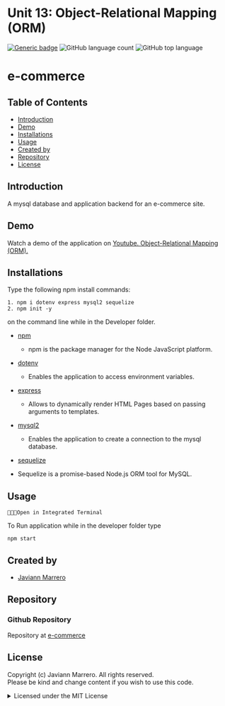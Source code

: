 # Unit 13: Object-Relational Mapping (ORM)
[![Generic badge](https://img.shields.io/badge/license-MIT-<COLOR>.svg)](#license)
![GitHub language count](https://img.shields.io/github/languages/count/javiistacks/e-commerce)
![GitHub top language](https://img.shields.io/github/languages/top/javiistacks/e-commerce)

# e-commerce

## Table of Contents
* [Introduction](#introduction)
* [Demo](#demo)
* [Installations](#installations)
* [Usage](#usage)
* [Created by](#created-by)
* [Repository](#repository)
* [License](#license)


## Introduction
A mysql database and application backend for an e-commerce site. 


## Demo
Watch a demo of the application on [Youtube. Object-Relational Mapping (ORM).](https://www.youtube.com/watch?v=g1CUTYyp-LI)


## Installations
Type the following npm install commands: 
```
1. npm i dotenv express mysql2 sequelize
2. npm init -y
```
on the command line while in the Developer folder. 

* [npm](https://docs.npmjs.com/cli/v7/commands/npm-install)
  * npm is the package manager for the Node JavaScript platform. 

* [dotenv](https://www.npmjs.com/package/dotenv)
  * Enables the application to access environment variables.

* [express](https://www.npmjs.com/package/express)
  * Allows to dynamically render HTML Pages based on passing arguments to templates.
  
* [mysql2](https://www.npmjs.com/package/mysql2)
  * Enables the application to create a connection to the mysql database.
  
 * [sequelize](https://www.npmjs.com/package/sequelize)
  * Sequelize is a promise-based Node.js ORM tool for MySQL.

## Usage

`👨🏽‍💻Open in Integrated Terminal`

To Run application while in the developer folder type 
```
npm start 
```

## Created by
* [Javiann Marrero](https://github.com/javiistacks)


## Repository
### Github Repository
Repository at [e-commerce](https://github.com/javiistacks/e-commerce)


## License

Copyright (c) Javiann Marrero. All rights reserved.<br>
Please be kind and change content if you wish to use this code.

<details><summary>Licensed under the MIT License</summary>

Copyright (c) 2021 - present | Javiann Marrero

<blockquote>
Permission is hereby granted, free of charge, to any person obtaining a copy
of this software and associated documentation files (the "Software"), to deal
in the Software without restriction, including without limitation the rights
to use, copy, modify, merge, publish, distribute, sublicense, and/or sell
copies of the Software, and to permit persons to whom the Software is
furnished to do so, subject to the following conditions:

The above copyright notice and this permission notice shall be included in all
copies or substantial portions of the Software.

THE SOFTWARE IS PROVIDED "AS IS", WITHOUT WARRANTY OF ANY KIND, EXPRESS OR
IMPLIED, INCLUDING BUT NOT LIMITED TO THE WARRANTIES OF MERCHANTABILITY,
FITNESS FOR A PARTICULAR PURPOSE AND NONINFRINGEMENT. IN NO EVENT SHALL THE
AUTHORS OR COPYRIGHT HOLDERS BE LIABLE FOR ANY CLAIM, DAMAGES OR OTHER
LIABILITY, WHETHER IN AN ACTION OF CONTRACT, TORT OR OTHERWISE, ARISING FROM,
OUT OF OR IN CONNECTION WITH THE SOFTWARE OR THE USE OR OTHER DEALINGS IN THE
SOFTWARE.
</blockquote>
</details>
